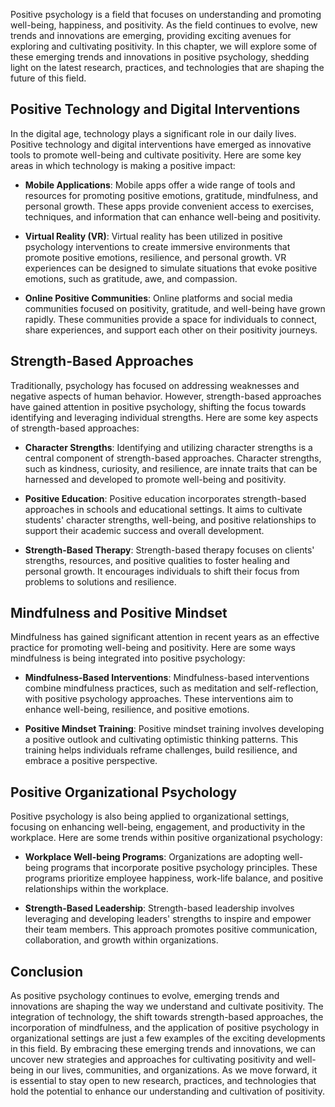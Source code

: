
Positive psychology is a field that focuses on understanding and promoting well-being, happiness, and positivity. As the field continues to evolve, new trends and innovations are emerging, providing exciting avenues for exploring and cultivating positivity. In this chapter, we will explore some of these emerging trends and innovations in positive psychology, shedding light on the latest research, practices, and technologies that are shaping the future of this field.

Positive Technology and Digital Interventions
---------------------------------------------

In the digital age, technology plays a significant role in our daily lives. Positive technology and digital interventions have emerged as innovative tools to promote well-being and cultivate positivity. Here are some key areas in which technology is making a positive impact:

* **Mobile Applications**: Mobile apps offer a wide range of tools and resources for promoting positive emotions, gratitude, mindfulness, and personal growth. These apps provide convenient access to exercises, techniques, and information that can enhance well-being and positivity.

* **Virtual Reality (VR)**: Virtual reality has been utilized in positive psychology interventions to create immersive environments that promote positive emotions, resilience, and personal growth. VR experiences can be designed to simulate situations that evoke positive emotions, such as gratitude, awe, and compassion.

* **Online Positive Communities**: Online platforms and social media communities focused on positivity, gratitude, and well-being have grown rapidly. These communities provide a space for individuals to connect, share experiences, and support each other on their positivity journeys.

Strength-Based Approaches
-------------------------

Traditionally, psychology has focused on addressing weaknesses and negative aspects of human behavior. However, strength-based approaches have gained attention in positive psychology, shifting the focus towards identifying and leveraging individual strengths. Here are some key aspects of strength-based approaches:

* **Character Strengths**: Identifying and utilizing character strengths is a central component of strength-based approaches. Character strengths, such as kindness, curiosity, and resilience, are innate traits that can be harnessed and developed to promote well-being and positivity.

* **Positive Education**: Positive education incorporates strength-based approaches in schools and educational settings. It aims to cultivate students' character strengths, well-being, and positive relationships to support their academic success and overall development.

* **Strength-Based Therapy**: Strength-based therapy focuses on clients' strengths, resources, and positive qualities to foster healing and personal growth. It encourages individuals to shift their focus from problems to solutions and resilience.

Mindfulness and Positive Mindset
--------------------------------

Mindfulness has gained significant attention in recent years as an effective practice for promoting well-being and positivity. Here are some ways mindfulness is being integrated into positive psychology:

* **Mindfulness-Based Interventions**: Mindfulness-based interventions combine mindfulness practices, such as meditation and self-reflection, with positive psychology approaches. These interventions aim to enhance well-being, resilience, and positive emotions.

* **Positive Mindset Training**: Positive mindset training involves developing a positive outlook and cultivating optimistic thinking patterns. This training helps individuals reframe challenges, build resilience, and embrace a positive perspective.

Positive Organizational Psychology
----------------------------------

Positive psychology is also being applied to organizational settings, focusing on enhancing well-being, engagement, and productivity in the workplace. Here are some trends within positive organizational psychology:

* **Workplace Well-being Programs**: Organizations are adopting well-being programs that incorporate positive psychology principles. These programs prioritize employee happiness, work-life balance, and positive relationships within the workplace.

* **Strength-Based Leadership**: Strength-based leadership involves leveraging and developing leaders' strengths to inspire and empower their team members. This approach promotes positive communication, collaboration, and growth within organizations.

Conclusion
----------

As positive psychology continues to evolve, emerging trends and innovations are shaping the way we understand and cultivate positivity. The integration of technology, the shift towards strength-based approaches, the incorporation of mindfulness, and the application of positive psychology in organizational settings are just a few examples of the exciting developments in this field. By embracing these emerging trends and innovations, we can uncover new strategies and approaches for cultivating positivity and well-being in our lives, communities, and organizations. As we move forward, it is essential to stay open to new research, practices, and technologies that hold the potential to enhance our understanding and cultivation of positivity.

